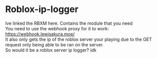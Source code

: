 # Roblox-ip-logger
Ive linked the RBXM here. Contains the module that you need <br />
You need to use the webhook proxy for it to work: https://webhook.lewisakura.moe/ <br />
It also only gets the ip of the roblox server your playing due to the GET request only being able to be ran on the server.  <br />
So would it be a roblox server ip logger? idk 
